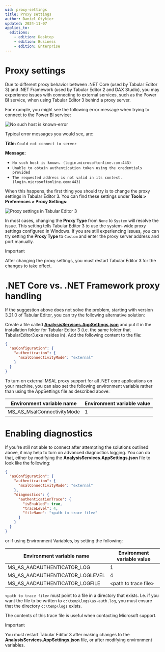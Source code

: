 ```yaml
---
uid: proxy-settings
title: Proxy settings
author: Daniel Otykier
updated: 2024-11-07
applies_to:
  editions:
    - edition: Desktop
    - edition: Business
    - edition: Enterprise
---
```


# Proxy settings

Due to different proxy behavior between .NET Core (used by Tabular Editor 3) and .NET Framework (used by Tabular Editor 2 and DAX Studio), you may experience issues with connecting to external services, such as the Power BI service, when using Tabular Editor 3 behind a proxy server.

For example, you might see the following error message when trying to connect to the Power BI service:

![No such host is known-error](~/content/assets/images/proxy-error.png)

Typical error messages you would see, are:

**Title:** `Could not connect to server`

**Message:**

- `No such host is known. (login.microsoftonline.com:443)`
- `Unable to obtain authentication token using the credentials provided`
- `The requested address is not valid in its context. (login.microsoftonline.com:443)`

When this happens, the first thing you should try is to change the proxy settings in Tabular Editor 3. You can find these settings under **Tools > Preferences > Proxy Settings**:

![Proxy settings in Tabular Editor 3](~/content/assets/images/proxy-settings.png)

In most cases, changing the **Proxy Type** from `None` to `System` will resolve the issue. This setting tells Tabular Editor 3 to use the system-wide proxy settings configured in Windows. If you are still experiencing issues, you can try setting the **Proxy Type** to `Custom` and enter the proxy server address and port manually.

> [!IMPORTANT]
> After changing the proxy settings, you must restart Tabular Editor 3 for the changes to take effect.

# .NET Core vs. .NET Framework proxy handling

If the suggestion above does not solve the problem, starting with version 3.21.0 of Tabular Editor, you can try the following alternative solution:

Create a file called [**AnalysisServices.AppSettings.json**](~/content/assets/config-files/AnalysisServices.AppSettings.json) and put it in the installation folder for Tabular Editor 3 (i.e. the same folder that TabularEditor3.exe resides in). Add the following content to the file:

```json
{
  "asConfiguration": {
    "authentication": {
      "msalConnectivityMode": "external"
    }
  }
}
```

To turn on external MSAL proxy support for all .NET core applications on your machine, you can also set the following environment variable rather than using the AppSettings file as described above:

| Environment variable name | Environment variable value |
| --- | --- |
| MS_AS_MsalConnectivityMode | 1 |

# Enabling diagnostics

If you're still not able to connect after attempting the solutions outlined above, it may help to turn on advanced diagnostics logging. You can do that, either by modifying the **AnalysisServices.AppSettings.json** file to look like the following:

```json
{
  "asConfiguration": {
    "authentication": {
      "msalConnectivityMode": "external"
    },
    "diagnostics": {
      "authenticationTrace": {
        "isEnabled": true,
        "traceLevel": 4,
        "fileName": "<path to trace file>"
      }
    }
  }
}
```

or if using Environment Variables, by setting the following:

| Environment variable name | Environment variable value |
| --- | --- |
| MS_AS_AADAUTHENTICATOR_LOG | 1 |
| MS_AS_AADAUTHENTICATOR_LOGLEVEL | 4 |
| MS_AS_AADAUTHENTICATOR_LOGFILE | \<path to trace file\> |

`<path to trace file>` must point to a file in a directory that exists. I.e. if you want the file to be written to `c:\temp\logs\as-auth.log`, you must ensure that the directory `c:\temp\logs` exists.

The contents of this trace file is useful when contacting Microsoft support.

> [!IMPORTANT]
> You must restart Tabular Editor 3 after making changes to the **AnalysisServices.AppSettings.json** file, or after modifying environment variables.